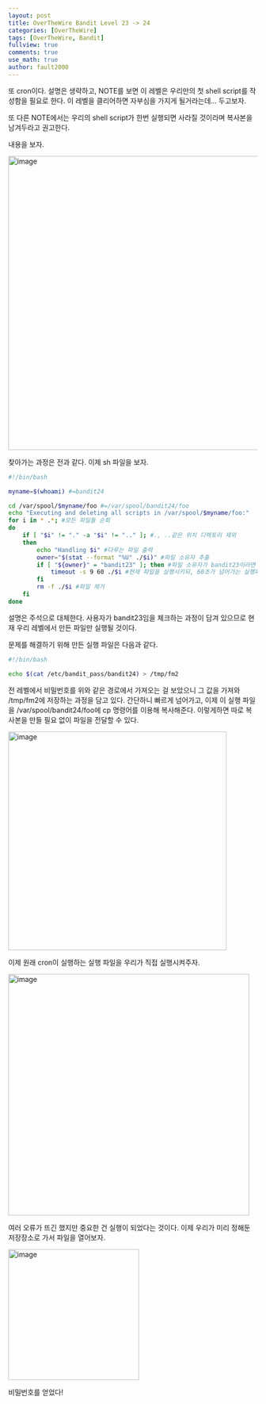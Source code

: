```yaml
---
layout: post
title: OverTheWire Bandit Level 23 -> 24
categories: [OverTheWire]
tags: [OverTheWire, Bandit]
fullview: true
comments: true
use_math: true
author: fault2000
---
```


또 cron이다. 설명은 생략하고, NOTE를 보면 이 레벨은 우리만의 첫 shell script를 작성함을 필요로 한다. 이 레벨을 클리어하면 자부심을 가지게 될거라는데... 두고보자.  

또 다른 NOTE에서는 우리의 shell script가 한번 실행되면 사라질 것이라며 복사본을 남겨두라고 권고한다.  

내용을 보자.  

<img width="593" alt="image" src="https://user-images.githubusercontent.com/73513005/192279586-e3444589-3474-4170-895a-8b8e2198450c.png">

찾아가는 과정은 전과 같다. 이제 sh 파일을 보자.  

```sh
#!/bin/bash

myname=$(whoami) #=bandit24

cd /var/spool/$myname/foo #=/var/spool/bandit24/foo
echo "Executing and deleting all scripts in /var/spool/$myname/foo:"
for i in * .*; #모든 파일들 순회
do
    if [ "$i" != "." -a "$i" != ".." ]; #., ..같은 위치 디렉토리 제외
    then
        echo "Handling $i" #다루는 파일 출력
        owner="$(stat --format "%U" ./$i)" #파일 소유자 추출
        if [ "${owner}" = "bandit23" ]; then #파일 소유자가 bandit23이라면
            timeout -s 9 60 ./$i #현재 파일을 실행시키되, 60초가 넘어가는 실행파일은 signal 9 전달 후 타임아웃
        fi
        rm -f ./$i #파일 제거
    fi
done
```

설명은 주석으로 대체한다. 사용자가 bandit23임을 체크하는 과정이 담겨 있으므로 현재 우리 레벨에서 만든 파일만 실행될 것이다.  

문제를 해결하기 위해 만든 실행 파일은 다음과 같다.  

```sh
#!/bin/bash

echo $(cat /etc/bandit_pass/bandit24) > /tmp/fm2
```

전 레벨에서 비밀번호를 위와 같은 경로에서 가져오는 걸 보았으니 그 값을 가져와 /tmp/fm2에 저장하는 과정을 담고 있다. 간단하니 빠르게 넘어가고, 이제 이 실행 파일을 /var/spool/bandit24/foo에 cp 명령어를 이용해 복사해준다. 이렇게하면 따로 복사본을 만들 필요 없이 파일을 전달할 수 있다.  

<img width="441" alt="image" src="https://user-images.githubusercontent.com/73513005/192284336-2cafb6d8-621e-40da-aa2e-70939ccf87e9.png">

이제 원래 cron이 실행하는 실행 파일을 우리가 직접 실행시켜주자.  

<img width="487" alt="image" src="https://user-images.githubusercontent.com/73513005/192284520-f629693a-0a8a-4e86-b206-21afccbff52e.png">

여러 오류가 뜨긴 했지만 중요한 건 실행이 되었다는 것이다. 이제 우리가 미리 정해둔 저장장소로 가서 파일을 열어보자.  

<img width="264" alt="image" src="https://user-images.githubusercontent.com/73513005/192284693-64cf8988-266b-4be4-b0b0-2baefbb5c987.png">

비밀번호를 얻었다!